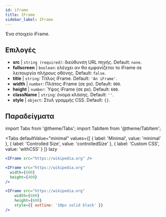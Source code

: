 ```yaml
---
id: iframe 
title: IFrame
sidebar_label: IFrame
---
```


Ένα στοιχείο iFrame.

## Επιλογές

* __src__ | `string (required)`: διεύθυνση URL πηγής. Default: `none`.
* __fullscreen__ | `boolean`: ελέγχει αν θα εμφανίζεται το iFrame σε λειτουργία πλήρους οθόνης. Default: `false`.
* __title__ | `string`: Τίτλος iFrame. Default: `'An iFrame'`.
* __width__ | `number`: Πλάτος iFrame (σε px). Default: `900`.
* __height__ | `number`: Ύψος iFrame (σε px). Default: `600`.
* __className__ | `string`: όνομα κλάσης. Default: `''`.
* __style__ | `object`: Στυλ γραμμής CSS. Default: `{}`.


## Παραδείγματα

import Tabs from '@theme/Tabs';
import TabItem from '@theme/TabItem';

<Tabs
    defaultValue="minimal"
    values={[
        { label: 'Minimal', value: 'minimal' },
        { label: 'Controlled Size', value: 'controlledSize' },
        { label: 'Custom CSS', value: 'withCSS' }
    ]}
    lazy
>

<TabItem value="minimal" >

```jsx live
<IFrame src="https://wikipedia.org" />
```

</TabItem>

<TabItem value="controlledSize" >

```jsx live
<IFrame src="https://wikipedia.org" 
  width={600} 
  height={400} 
/>
```
</TabItem>

<TabItem value="withCSS" >

```jsx live
<IFrame src="https://wikipedia.org" 
    width={600} 
    height={600} 
    style={{ outline: '10px solid black' }}
/>
```
</TabItem>

</Tabs>


